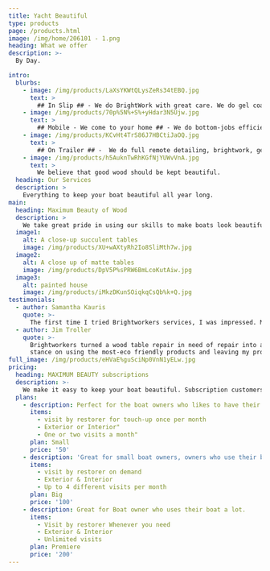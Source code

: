 ```yaml
---
title: Yacht Beautiful
type: products
page: /products.html
image: /img/home/206101 - 1.png
heading: What we offer
description: >-
  By Day.

intro:
  blurbs:
    - image: /img/products/LaXsYKWtQLysZeRs34tEBQ.jpg
      text: >
        ## In Slip ## - We do BrightWork with great care. We do gel coat repair in harbor. We detail your boat when you want it done. We only use environmentally responsible products and support local communities. 
    - image: /img/products/70p%5N%+S%+yHdar3N5Ujw.jpg
      text: >
        ## Mobile - We come to your home ## - We do bottom-jobs efficiently and economically on trailer. We are experts at color-matching and use top of the line paint systems to keep your boat fast, water-tight and beautiful.
    - image: /img/products/KCvHt4TrS86J7HBCtiJaOQ.jpg
      text: >
        ## On Trailer ## -  We do full remote detailing, brightwork, gel coat repair, and provide bottom paint in place. We are specialists in doing this work where your boat is, and are experts in leaving the work area cleaner than we found it. 
    - image: /img/products/h5AuknTwRhKGfNjYUWvVnA.jpg
      text: >
        We believe that good wood should be kept beautiful.
  heading: Our Services
  description: >
    Everything to keep your boat beautiful all year long.
main:
  heading: Maximum Beauty of Wood
  description: >
    We take great pride in using our skills to make boats look beautiful. Whether you want the reflecting shimmer of Ulta Gloss or the Matte finish so sought after by todays modern restaurants, we love making the tables something that last long and hold their beauty even through the rigors of heavy traffic use..
  image1:
    alt: A close-up succulent tables
    image: /img/products/XU+wAXtyRh2Io8SliMth7w.jpg
  image2:
    alt: A close up of matte tables
    image: /img/products/DpV5P%sPRW6BmLcoKutAiw.jpg
  image3:
    alt: painted house
    image: /img/products/iMkzDKunSOiqkqCsQb%k+Q.jpg
testimonials:
  - author: Samantha Kauris
    quote: >-
      The first time I tried Brightworkers services, I was impressed. My boat had never looked this good. Now after a year, they have finally made my boat water-tight and there is not a hint of mildew when I come to use the boat on the weekend.
  - author: Jim Troller
    quote: >-
      Brightworkers turned a wood table repair in need of repair into a beautiful masterpiece. I love their
      stance on using the most-eco friendly products and leaving my property immaculate. A job well done.
full_image: /img/products/eHVaE%guSciNp0VnN1yELw.jpg
pricing:
  heading: MAXIMUM BEAUTY subscriptions
  description: >-
    We make it easy to keep your boat beautiful. Subscription customers get all of our services at 30% off. We are at your doorstep whenever you need a touch-up. Subscribe Today to test us out. Satisfaction Guaranteed.
  plans:
    - description: Perfect for the boat owners who likes to have their boat looking the best all year long.
      items:
        - visit by restorer for touch-up once per month
        - Exterior or Interior"
        - One or two visits a month"
      plan: Small
      price: '50'
    - description: 'Great for small boat owners, owners who use their boat a lot'
      items:
        - visit by restorer on demand
        - Exterior & Interior
        - Up to 4 different visits per month
      plan: Big
      price: '100'
    - description: Great for Boat owner who uses their boat a lot. 
      items:
        - Visit by restorer Whenever you need
        - Exterior & Interior
        - Unlimited visits
      plan: Premiere 
      price: '200'
---
```


